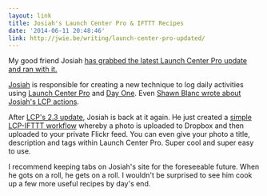 ```yaml
---
layout: link
title: Josiah's Launch Center Pro & IFTTT Recipes
date: '2014-06-11 20:48:46'
link: http://jwie.be/writing/launch-center-pro-updated/
---
```


My good friend Josiah [has grabbed the latest Launch Center Pro update and ran with it.](http://jwie.be/writing/launch-center-pro-updated/) 

[Josiah](jwie.be) is responsible for creating a new technique to log daily activities using [Launch Center Pro](https://itunes.apple.com/ca/app/launch-center-pro/id532016360?mt=8&uo=4&at=1l3v5At) and [Day One](https://itunes.apple.com/ca/app/day-one-journal-diary/id421706526?mt=8&uo=4&at=1l3v5At). Even [Shawn Blanc wrote about Josiah's LCP actions](http://shawnblanc.net/2014/03/reporter-day-one-and-launch-center-pro/). 

After [LCP's 2.3 update](http://www.macstories.net/reviews/launch-center-pro-2-3-extends-ios-automation/), Josiah is back at it again. He just created a [simple LCP-IFTTT workflow](http://jwie.be/writing/launch-center-pro-updated/) whereby a photo is uploaded to Dropbox and then uploaded to your private Flickr feed. You can even give your photo a title, description and tags within Launch Center Pro. Super cool and super easy to use.

I recommend keeping tabs on Josiah's site for the foreseeable future. When he gots on a roll, he gets on a roll. I wouldn't be surprised to see him cook up a few more useful recipes by day's end.
